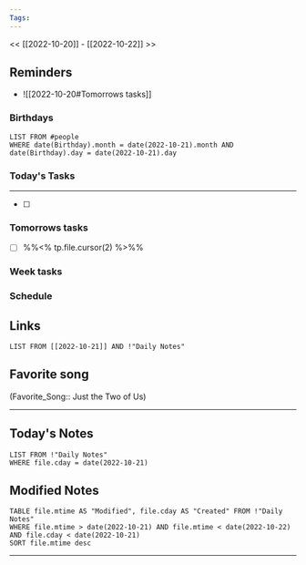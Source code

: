 ```yaml
---
Tags:
---
```

<< [[2022-10-20]] - [[2022-10-22]] >>
## Reminders
- ![[2022-10-20#Tomorrows tasks]]
### Birthdays
```dataview
LIST FROM #people
WHERE date(Birthday).month = date(2022-10-21).month AND date(Birthday).day = date(2022-10-21).day

```
### Today's Tasks
---
- [ ] 



### Tomorrows tasks
- [ ] %%<% tp.file.cursor(2) %>%%
### Week tasks
### Schedule

## Links
```dataview
LIST FROM [[2022-10-21]] AND !"Daily Notes"
```
## Favorite song
(Favorite_Song:: Just the Two of Us)
___
## Today's Notes
```dataview
LIST FROM !"Daily Notes"
WHERE file.cday = date(2022-10-21)
```
## Modified Notes
```dataview
TABLE file.mtime AS "Modified", file.cday AS "Created" FROM !"Daily Notes" 
WHERE file.mtime > date(2022-10-21) AND file.mtime < date(2022-10-22) AND file.cday < date(2022-10-21)
SORT file.mtime desc
```
___
